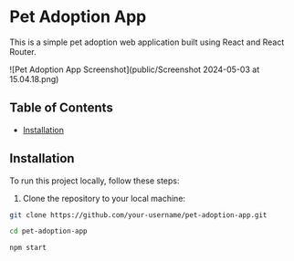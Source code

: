 # Pet Adoption App

This is a simple pet adoption web application built using React and React Router.

![Pet Adoption App Screenshot](public/Screenshot 2024-05-03 at 15.04.18.png)

## Table of Contents

- [Installation](#installation)

## Installation

To run this project locally, follow these steps:

1. Clone the repository to your local machine:

```bash
git clone https://github.com/your-username/pet-adoption-app.git

cd pet-adoption-app

npm start
